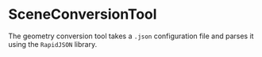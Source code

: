 # SceneConversionTool

The geometry conversion tool takes a `.json` configuration file and parses it using the `RapidJSON` library. 
